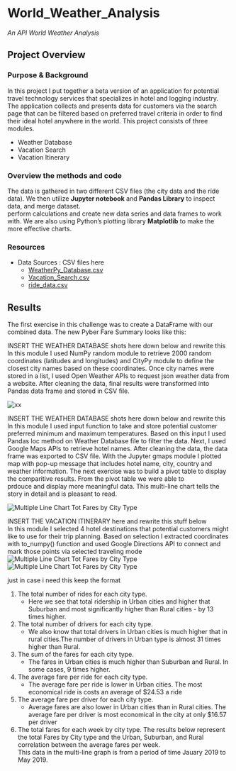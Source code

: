 # World_Weather_Analysis
*An API World Weather Analysis*

## Project Overview 
### Purpose & Background

In this project I put together a beta version of an application for potential travel technology services that specializes in hotel and logging industry. The application collects and presents data for customers via the search page that can be filtered based on preferred travel criteria in order to find their ideal hotel anywhere in the world.
This project consists of three modules.
  -	Weather Database
  -	Vacation Search
  -	Vacation Itinerary
 
### Overview the methods and code
The data is gathered in two different CSV files (the city data and the ride data). We then utilize **Jupyter notebook** and **Pandas Library** to inspect data, and merge dataset.   
perform calculations and create new data series and data frames to work with.  We are also using Python’s plotting library **Matplotlib** to make the more effective charts. 

### Resources
- Data Sources :      CSV files here  
  - [WeatherPy_Database.csv](https://github.com/mjrotter4445/World_Weather_Analysis/blob/main/Weather_Database/WeatherPy_Database.csv)
  - [Vacation_Search.csv](https://github.com/mjrotter4445/World_Weather_Analysis/blob/main/Vacation_Search/WeatherPy_vacation.csv)
  - [ride_data.csv](https://xx.csv)

## Results 
The first exercise in this challenge was to create a DataFrame with our combined data.  The new Pyber Fare Summary looks like this: 

INSERT THE WEATHER DATABASE shots here  down below and rewrite this 
In this module I used NumPy random module to retrieve 2000 random coordinates (latitudes and longitudes) and CityPy module to define the closest city names based on these coordinates. Once city names were stored in a list, I used Open Weather APIs to request json weather data from a website. After cleaning the data, final results were transformed into Pandas data frame and stored in CSV file.

![xx](xx)
 
INSERT THE WEATHER DATABASE shots here  down below and rewrite this 
In this module I used input function to take and store potential customer preferred minimum and maximum temperatures. Based on this input I used Pandas loc method on Weather Database file to filter the data. Next, I used Google Maps APIs to retrieve hotel names. After cleaning the data, the data frame was exported to CSV file. With the Jupyter gmaps module I plotted map with pop-up message that includes hotel name, city, country and weather information.  The next exercise was to build a pivot table to display the comparitive results. From the pivot table we were able to  
prdouce and display more meaningful data.  This multi-line chart tells the story in detail and is pleasant to read. 
   
 ![Multiple Line Chart Tot Fares by City Type](https://xx.png)
 
 
INSERT THE VACATION ITINERARY  here and rewrite this stuff below  
In this module I selected 4 hotel destinations that potential customers might like to use for their trip planning. Based on selection I extracted coordinates with to_numpy() function and used Google Directions API to connect and mark those points via selected traveling mode
  ![Multiple Line Chart Tot Fares by City Type](https://xxy.png)
   ![Multiple Line Chart Tot Fares by City Type](https:/xx.png)
 
 
 
 
 
 just in case i need this  keep the format  
1. The total number of rides for each city type. 
   - Here we see that total ridership in Urban cities and higher that Suburban and most significantly higher than 
     Rural cities - by 13 times higher.  
2. The total number of drivers for each city type.
   - We also know that total drivers in Urban cities is much higher that in rural cities.The number of drivers
     in Urban type is almost 31 times higher than Rural.  
3. The sum of the fares for each city type.
   - The fares in Urban cities is much higher than Suburban and Rural. In some cases, 9 times higher.  
4. The average fare per ride for each city type.
   - The average fare per ride is lower in Urban cities. The most economical ride is costs an 
     average of $24.53 a ride
5. The average fare per driver for each city type.
   - Average fares are also lower in Urban cities than in Rural cities.  The average fare per driver 
     is most economical in the city at only $16.57 per driver
6. The total fares for each week by city type. The results below represent the 
   total Fares by City type and the Urban, Suburban, and Rural correlation between the average fares per week.    
   This data in the multi-line graph is from a period of time Jauary 2019 to May 2019.
